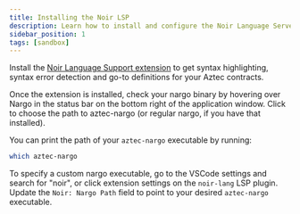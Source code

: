 ```yaml
---
title: Installing the Noir LSP
description: Learn how to install and configure the Noir Language Server for a better development experience.
sidebar_position: 1
tags: [sandbox]
---
```


Install the [Noir Language Support extension](https://marketplace.visualstudio.com/items?itemName=noir-lang.vscode-noir) to get syntax highlighting, syntax error detection and go-to definitions for your Aztec contracts.

Once the extension is installed, check your nargo binary by hovering over Nargo in the status bar on the bottom right of the application window. Click to choose the path to aztec-nargo (or regular nargo, if you have that installed).

You can print the path of your `aztec-nargo` executable by running:

```bash
which aztec-nargo
```

To specify a custom nargo executable, go to the VSCode settings and search for "noir", or click extension settings on the `noir-lang` LSP plugin. Update the `Noir: Nargo Path` field to point to your desired `aztec-nargo` executable.
